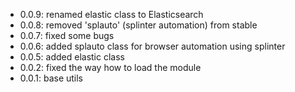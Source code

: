 - 0.0.9: renamed elastic class to Elasticsearch
- 0.0.8: removed 'splauto' (splinter automation) from stable
- 0.0.7: fixed some bugs
- 0.0.6: added splauto class for browser automation using splinter
- 0.0.5: added elastic class
- 0.0.2: fixed the way how to load the module
- 0.0.1: base utils
